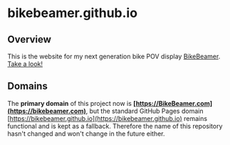 # bikebeamer.github.io

## Overview

This is the website for my next generation bike POV display [BikeBeamer](https://github.com/BikeBeamer/BikeBeamer). [Take a look!](https://bikebeamer.com)

## Domains

The **primary domain** of this project now is **[https://BikeBeamer.com](https://bikebeamer.com)**, but the standard GitHub Pages domain [https://bikebeamer.github.io](https://bikebeamer.github.io) remains functional and is kept as a fallback. Therefore the name of this repository hasn't changed and won't change in the future either.